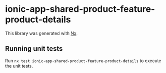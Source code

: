 # ionic-app-shared-product-feature-product-details

This library was generated with [Nx](https://nx.dev).

## Running unit tests

Run `nx test ionic-app-shared-product-feature-product-details` to execute the unit tests.
